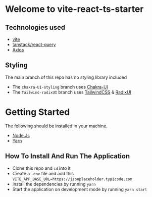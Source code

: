 # Welcome to vite-react-ts-starter


## Technologies used

- [vite](https://vitejs.dev/)
- [tanstack/react-query](https://tanstack.com/query/v4/docs/react/overview)
- [Axios](https://axios-http.com/docs/intro)

## Styling

The main branch of this repo has no styling library included

- The `chakra-UI-styling` branch uses [Chakra-UI](https://chakra-ui.com/)
- The `Tailwind-radixUI` branch uses [TailwindCSS](https://tailwindcss.com/) & [RadixUI](https://radix-ui.com/)
  


# Getting Started

The following should be installed in your machine.

- [Node.Js](https://nodejs.org/en/download/) 
- [Yarn](https://yarnpkg.com/)


## How To Install And Run The Application

- Clone this repo and `cd` into it
- Create a `.env` file and add this `VITE_APP_BASE_URL=https://jsonplaceholder.typicode.com`
- Install the dependencies by running `yarn`
- Start the application on development mode by running `yarn start`


